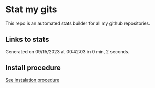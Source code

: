 # Stat my gits

This repo is an automated stats builder for all my github repositories.

## Links to stats


Generated on 09/15/2023 at 00:42:03 in 0 min, 2 seconds.

## Install procedure

[See instalation procedure](./src/install.md)
